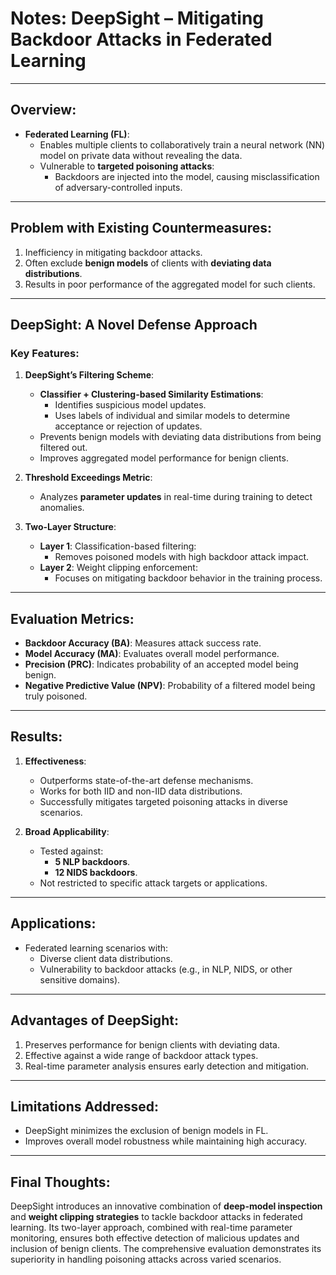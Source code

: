 # Notes: DeepSight – Mitigating Backdoor Attacks in Federated Learning

---

## Overview:
- **Federated Learning (FL)**:
  - Enables multiple clients to collaboratively train a neural network (NN) model on private data without revealing the data.
  - Vulnerable to **targeted poisoning attacks**:
    - Backdoors are injected into the model, causing misclassification of adversary-controlled inputs.

---

## Problem with Existing Countermeasures:
1. Inefficiency in mitigating backdoor attacks.
2. Often exclude **benign models** of clients with **deviating data distributions**.
3. Results in poor performance of the aggregated model for such clients.

---

## DeepSight: A Novel Defense Approach

### Key Features:
1. **DeepSight’s Filtering Scheme**:
   - **Classifier + Clustering-based Similarity Estimations**:
     - Identifies suspicious model updates.
     - Uses labels of individual and similar models to determine acceptance or rejection of updates.
   - Prevents benign models with deviating data distributions from being filtered out.
   - Improves aggregated model performance for benign clients.
   
2. **Threshold Exceedings Metric**:
   - Analyzes **parameter updates** in real-time during training to detect anomalies.

3. **Two-Layer Structure**:
   - **Layer 1**: Classification-based filtering:
     - Removes poisoned models with high backdoor attack impact.
   - **Layer 2**: Weight clipping enforcement:
     - Focuses on mitigating backdoor behavior in the training process.

---

## Evaluation Metrics:
- **Backdoor Accuracy (BA)**: Measures attack success rate.
- **Model Accuracy (MA)**: Evaluates overall model performance.
- **Precision (PRC)**: Indicates probability of an accepted model being benign.
- **Negative Predictive Value (NPV)**: Probability of a filtered model being truly poisoned.

---

## Results:
1. **Effectiveness**:
   - Outperforms state-of-the-art defense mechanisms.
   - Works for both IID and non-IID data distributions.
   - Successfully mitigates targeted poisoning attacks in diverse scenarios.

2. **Broad Applicability**:
   - Tested against:
     - **5 NLP backdoors**.
     - **12 NIDS backdoors**.
   - Not restricted to specific attack targets or applications.

---

## Applications:
- Federated learning scenarios with:
  - Diverse client data distributions.
  - Vulnerability to backdoor attacks (e.g., in NLP, NIDS, or other sensitive domains).

---

## Advantages of DeepSight:
1. Preserves performance for benign clients with deviating data.
2. Effective against a wide range of backdoor attack types.
3. Real-time parameter analysis ensures early detection and mitigation.

---

## Limitations Addressed:
- DeepSight minimizes the exclusion of benign models in FL.
- Improves overall model robustness while maintaining high accuracy.

---

## Final Thoughts:
DeepSight introduces an innovative combination of **deep-model inspection** and **weight clipping strategies** to tackle backdoor attacks in federated learning. Its two-layer approach, combined with real-time parameter monitoring, ensures both effective detection of malicious updates and inclusion of benign clients. The comprehensive evaluation demonstrates its superiority in handling poisoning attacks across varied scenarios.